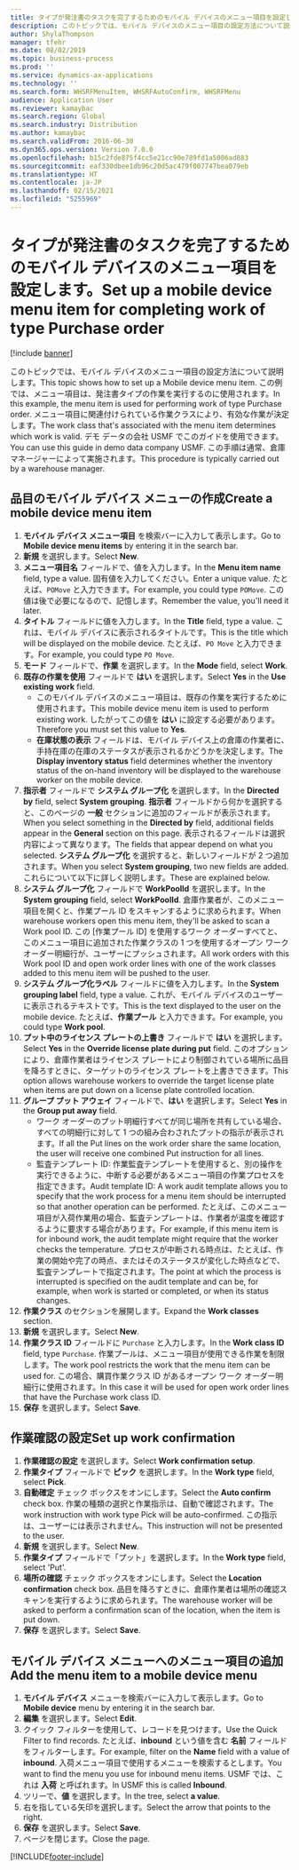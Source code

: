 ```yaml
---
title: タイプが発注書のタスクを完了するためのモバイル デバイスのメニュー項目を設定します。
description: このトピックでは、モバイル デバイスのメニュー項目の設定方法について説明します。
author: ShylaThompson
manager: tfehr
ms.date: 08/02/2019
ms.topic: business-process
ms.prod: ''
ms.service: dynamics-ax-applications
ms.technology: ''
ms.search.form: WHSRFMenuItem, WHSRFAutoConfirm, WHSRFMenu
audience: Application User
ms.reviewer: kamaybac
ms.search.region: Global
ms.search.industry: Distribution
ms.author: kamaybac
ms.search.validFrom: 2016-06-30
ms.dyn365.ops.version: Version 7.0.0
ms.openlocfilehash: b15c2fde875f4cc5e21cc90e789fd1a5006ad883
ms.sourcegitcommit: eaf330dbee1db96c20d5ac479f007747bea079eb
ms.translationtype: HT
ms.contentlocale: ja-JP
ms.lasthandoff: 02/15/2021
ms.locfileid: "5255969"
---
```

# <a name="set-up-a-mobile-device-menu-item-for-completing-work-of-type-purchase-order"></a><span data-ttu-id="aa635-103">タイプが発注書のタスクを完了するためのモバイル デバイスのメニュー項目を設定します。</span><span class="sxs-lookup"><span data-stu-id="aa635-103">Set up a mobile device menu item for completing work of type Purchase order</span></span>

[!include [banner](../../includes/banner.md)]

<span data-ttu-id="aa635-104">このトピックでは、モバイル デバイスのメニュー項目の設定方法について説明します。</span><span class="sxs-lookup"><span data-stu-id="aa635-104">This topic shows how to set up a Mobile device menu item.</span></span> <span data-ttu-id="aa635-105">この例では、メニュー項目は、発注書タイプの作業を実行するのに使用されます。</span><span class="sxs-lookup"><span data-stu-id="aa635-105">In this example, the menu item is used for performing work of type Purchase order.</span></span> <span data-ttu-id="aa635-106">メニュー項目に関連付けられている作業クラスにより、有効な作業が決定します。</span><span class="sxs-lookup"><span data-stu-id="aa635-106">The work class that's associated with the menu item determines which work is valid.</span></span> <span data-ttu-id="aa635-107">デモ データの会社 USMF でこのガイドを使用できます。</span><span class="sxs-lookup"><span data-stu-id="aa635-107">You can use this guide in demo data company USMF.</span></span> <span data-ttu-id="aa635-108">この手順は通常、倉庫マネージャーによって実施されます。</span><span class="sxs-lookup"><span data-stu-id="aa635-108">This procedure is typically carried out by a warehouse manager.</span></span>


## <a name="create-a-mobile-device-menu-item"></a><span data-ttu-id="aa635-109">品目のモバイル デバイス メニューの作成</span><span class="sxs-lookup"><span data-stu-id="aa635-109">Create a mobile device menu item</span></span>
1. <span data-ttu-id="aa635-110">**モバイル デバイス メニュー項目** を検索バーに入力して表示します。</span><span class="sxs-lookup"><span data-stu-id="aa635-110">Go to **Mobile device menu items** by entering it in the search bar.</span></span>
2. <span data-ttu-id="aa635-111">**新規** を選択します。</span><span class="sxs-lookup"><span data-stu-id="aa635-111">Select **New**.</span></span>
3. <span data-ttu-id="aa635-112">**メニュー項目名** フィールドで、値を入力します。</span><span class="sxs-lookup"><span data-stu-id="aa635-112">In the **Menu item name** field, type a value.</span></span> <span data-ttu-id="aa635-113">固有値を入力してください。</span><span class="sxs-lookup"><span data-stu-id="aa635-113">Enter a unique value.</span></span> <span data-ttu-id="aa635-114">たとえば、`POMove` と入力できます。</span><span class="sxs-lookup"><span data-stu-id="aa635-114">For example, you could type `POMove`.</span></span> <span data-ttu-id="aa635-115">この値は後で必要になるので、記憶します。</span><span class="sxs-lookup"><span data-stu-id="aa635-115">Remember the value, you'll need it later.</span></span>  
4. <span data-ttu-id="aa635-116">**タイトル** フィールドに値を入力します。</span><span class="sxs-lookup"><span data-stu-id="aa635-116">In the **Title** field, type a value.</span></span> <span data-ttu-id="aa635-117">これは、モバイル デバイスに表示されるタイトルです。</span><span class="sxs-lookup"><span data-stu-id="aa635-117">This is the title which will be displayed on the mobile device.</span></span> <span data-ttu-id="aa635-118">たとえば、`PO Move` と入力できます。</span><span class="sxs-lookup"><span data-stu-id="aa635-118">For example, you could type `PO Move`.</span></span>  
5. <span data-ttu-id="aa635-119">**モード** フィールドで、**作業** を選択します。</span><span class="sxs-lookup"><span data-stu-id="aa635-119">In the **Mode** field, select **Work**.</span></span>
6. <span data-ttu-id="aa635-120">**既存の作業を使用** フィールドで **はい** を選択します。</span><span class="sxs-lookup"><span data-stu-id="aa635-120">Select **Yes** in the **Use existing work** field.</span></span>
    - <span data-ttu-id="aa635-121">このモバイル デバイスのメニュー項目は、既存の作業を実行するために使用されます。</span><span class="sxs-lookup"><span data-stu-id="aa635-121">This mobile device menu item is used to perform existing work.</span></span> <span data-ttu-id="aa635-122">したがってこの値を **はい** に設定する必要があります。</span><span class="sxs-lookup"><span data-stu-id="aa635-122">Therefore you must set this value to **Yes**.</span></span>  
    - <span data-ttu-id="aa635-123">**在庫状態の表示** フィールドは、モバイル デバイス上の倉庫の作業者に、手持在庫の在庫のステータスが表示されるかどうかを決定します。</span><span class="sxs-lookup"><span data-stu-id="aa635-123">The **Display inventory status** field determines whether the inventory status of the on-hand inventory will be displayed to the warehouse worker on the mobile device.</span></span>  
7. <span data-ttu-id="aa635-124">**指示者** フィールドで **システム グループ化** を選択します。</span><span class="sxs-lookup"><span data-stu-id="aa635-124">In the **Directed by** field, select **System grouping**.</span></span> <span data-ttu-id="aa635-125">**指示者** フィールドから何かを選択すると、このページの **一般** セクションに追加のフィールドが表示されます。</span><span class="sxs-lookup"><span data-stu-id="aa635-125">When you select something in the **Directed by** field, additional fields appear in the **General** section on this page.</span></span> <span data-ttu-id="aa635-126">表示されるフィールドは選択内容によって異なります。</span><span class="sxs-lookup"><span data-stu-id="aa635-126">The fields that appear depend on what you selected.</span></span> <span data-ttu-id="aa635-127">**システム グループ化** を選択すると、新しいフィールドが 2 つ追加されます。</span><span class="sxs-lookup"><span data-stu-id="aa635-127">When you select **System grouping**, two new fields are added.</span></span> <span data-ttu-id="aa635-128">これらについて以下に詳しく説明します。</span><span class="sxs-lookup"><span data-stu-id="aa635-128">These are explained below.</span></span>  
8. <span data-ttu-id="aa635-129">**システム グループ化** フィールドで **WorkPoolId** を選択します。</span><span class="sxs-lookup"><span data-stu-id="aa635-129">In the **System grouping** field, select **WorkPoolId**.</span></span> <span data-ttu-id="aa635-130">倉庫作業者が、このメニュー項目を開くと、作業プール ID をスキャンするように求められます。</span><span class="sxs-lookup"><span data-stu-id="aa635-130">When warehouse workers open this menu item, they'll be asked to scan a Work pool ID.</span></span> <span data-ttu-id="aa635-131">この [作業プール ID] を使用するワーク オーダーすべてと、このメニュー項目に追加された作業クラスの 1 つを使用するオープン ワーク オーダー明細行が、ユーザーにプッシュされます。</span><span class="sxs-lookup"><span data-stu-id="aa635-131">All work orders with this Work pool ID and open work order lines with one of the work classes added to this menu item will be pushed to the user.</span></span>  
9. <span data-ttu-id="aa635-132">**システム グループ化ラベル** フィールドに値を入力します。</span><span class="sxs-lookup"><span data-stu-id="aa635-132">In the **System grouping label** field, type a value.</span></span> <span data-ttu-id="aa635-133">これが、モバイル デバイスのユーザーに表示されるテキストです。</span><span class="sxs-lookup"><span data-stu-id="aa635-133">This is the text displayed to the user on the mobile device.</span></span> <span data-ttu-id="aa635-134">たとえば、**作業プール** と入力できます。</span><span class="sxs-lookup"><span data-stu-id="aa635-134">For example, you could type **Work pool**.</span></span>  
10. <span data-ttu-id="aa635-135">**プット中のライセンス プレートの上書き** フィールドで **はい** を選択します。</span><span class="sxs-lookup"><span data-stu-id="aa635-135">Select **Yes** in the **Override license plate during put** field.</span></span> <span data-ttu-id="aa635-136">このオプションにより、倉庫作業者はライセンス プレートにより制御されている場所に品目を降ろすときに、ターゲットのライセンス プレートを上書きできます。</span><span class="sxs-lookup"><span data-stu-id="aa635-136">This option allows warehouse workers to override the target license plate when items are put down on a license plate controlled location.</span></span>  
11. <span data-ttu-id="aa635-137">**グループ プット アウェイ** フィールドで、**はい** を選択します。</span><span class="sxs-lookup"><span data-stu-id="aa635-137">Select **Yes** in the **Group put away** field.</span></span>
    - <span data-ttu-id="aa635-138">ワーク オーダーのプット明細行すべてが同じ場所を共有している場合、すべての明細行に対して 1 つの組み合わされたプットの指示が表示されます。</span><span class="sxs-lookup"><span data-stu-id="aa635-138">If all the Put lines on the work order share the same location, the user will receive one combined Put instruction for all lines.</span></span> 
    - <span data-ttu-id="aa635-139">監査テンプレート ID: 作業監査テンプレートを使用すると、別の操作を実行できるように、中断する必要があるメニュー項目の作業プロセスを指定できます。</span><span class="sxs-lookup"><span data-stu-id="aa635-139">Audit template ID: A work audit template allows you to specify that the work process for a menu item should be interrupted so that another operation can be performed.</span></span> <span data-ttu-id="aa635-140">たとえば、このメニュー項目が入荷作業用の場合、監査テンプレートは、作業者が温度を確認するように要求する場合があります。</span><span class="sxs-lookup"><span data-stu-id="aa635-140">For example, if this menu item is for inbound work, the audit template might require that the worker checks the temperature.</span></span> <span data-ttu-id="aa635-141">プロセスが中断される時点は、たとえば、作業の開始や完了の時点、またはそのステータスが変化した時点などで、監査テンプレートで指定されます。</span><span class="sxs-lookup"><span data-stu-id="aa635-141">The point at which the process is interrupted is specified on the audit template and can be, for example, when work is started or completed, or when its status changes.</span></span>  
12. <span data-ttu-id="aa635-142">**作業クラス** のセクションを展開します。</span><span class="sxs-lookup"><span data-stu-id="aa635-142">Expand the **Work classes** section.</span></span>
13. <span data-ttu-id="aa635-143">**新規** を選択します。</span><span class="sxs-lookup"><span data-stu-id="aa635-143">Select **New**.</span></span>
14. <span data-ttu-id="aa635-144">**作業クラス ID** フィールドに `Purchase` と入力します。</span><span class="sxs-lookup"><span data-stu-id="aa635-144">In the **Work class ID** field, type `Purchase`.</span></span> <span data-ttu-id="aa635-145">作業プールは、メニュー項目が使用できる作業を制限します。</span><span class="sxs-lookup"><span data-stu-id="aa635-145">The work pool restricts the work that the menu item can be used for.</span></span> <span data-ttu-id="aa635-146">この場合、購買作業クラス ID があるオープン ワーク オーダー明細行に使用されます。</span><span class="sxs-lookup"><span data-stu-id="aa635-146">In this case it will be used for open work order lines that have the Purchase work class ID.</span></span>  
15. <span data-ttu-id="aa635-147">**保存** を選択します。</span><span class="sxs-lookup"><span data-stu-id="aa635-147">Select **Save**.</span></span>

## <a name="set-up-work-confirmation"></a><span data-ttu-id="aa635-148">作業確認の設定</span><span class="sxs-lookup"><span data-stu-id="aa635-148">Set up work confirmation</span></span>
1. <span data-ttu-id="aa635-149">**作業確認の設定** を選択します。</span><span class="sxs-lookup"><span data-stu-id="aa635-149">Select **Work confirmation setup**.</span></span>
2. <span data-ttu-id="aa635-150">**作業タイプ** フィールドで **ピック** を選択します。</span><span class="sxs-lookup"><span data-stu-id="aa635-150">In the **Work type** field, select **Pick**.</span></span>
3. <span data-ttu-id="aa635-151">**自動確定** チェック ボックスをオンにします。</span><span class="sxs-lookup"><span data-stu-id="aa635-151">Select the **Auto confirm** check box.</span></span> <span data-ttu-id="aa635-152">作業の種類の選択と作業指示は、自動で確認されます。</span><span class="sxs-lookup"><span data-stu-id="aa635-152">The work instruction with work type Pick will be auto-confirmed.</span></span> <span data-ttu-id="aa635-153">この指示は、ユーザーには表示されません。</span><span class="sxs-lookup"><span data-stu-id="aa635-153">This instruction will not be presented to the user.</span></span>  
4. <span data-ttu-id="aa635-154">**新規** を選択します。</span><span class="sxs-lookup"><span data-stu-id="aa635-154">Select **New**.</span></span>
5. <span data-ttu-id="aa635-155">**作業タイプ** フィールドで「プット」を選択します。</span><span class="sxs-lookup"><span data-stu-id="aa635-155">In the **Work type** field, select 'Put'.</span></span>
6. <span data-ttu-id="aa635-156">**場所の確認** チェック ボックスをオンにします。</span><span class="sxs-lookup"><span data-stu-id="aa635-156">Select the **Location confirmation** check box.</span></span> <span data-ttu-id="aa635-157">品目を降ろすときに、倉庫作業者は場所の確認スキャンを実行するように求められます。</span><span class="sxs-lookup"><span data-stu-id="aa635-157">The warehouse worker will be asked to perform a confirmation scan of the location, when the item is put down.</span></span>  
7. <span data-ttu-id="aa635-158">**保存** を選択します。</span><span class="sxs-lookup"><span data-stu-id="aa635-158">Select **Save**.</span></span>

## <a name="add-the-menu-item-to-a-mobile-device-menu"></a><span data-ttu-id="aa635-159">モバイル デバイス メニューへのメニュー項目の追加</span><span class="sxs-lookup"><span data-stu-id="aa635-159">Add the menu item to a mobile device menu</span></span>
1. <span data-ttu-id="aa635-160">**モバイル デバイス** メニューを検索バーに入力して表示します。</span><span class="sxs-lookup"><span data-stu-id="aa635-160">Go to **Mobile device** menu by entering it in the search bar.</span></span>
2. <span data-ttu-id="aa635-161">**編集** を選択します。</span><span class="sxs-lookup"><span data-stu-id="aa635-161">Select **Edit**.</span></span>
3. <span data-ttu-id="aa635-162">クイック フィルターを使用して、レコードを見つけます。</span><span class="sxs-lookup"><span data-stu-id="aa635-162">Use the Quick Filter to find records.</span></span> <span data-ttu-id="aa635-163">たとえば、**inbound** という値を含む **名前** フィールドをフィルターします。</span><span class="sxs-lookup"><span data-stu-id="aa635-163">For example, filter on the **Name** field with a value of **inbound**.</span></span> <span data-ttu-id="aa635-164">入荷メニュー項目で使用するメニューを検索するとします。</span><span class="sxs-lookup"><span data-stu-id="aa635-164">You want to find the menu you use for inbound menu items.</span></span> <span data-ttu-id="aa635-165">USMF では、これは **入荷** と呼ばれます。</span><span class="sxs-lookup"><span data-stu-id="aa635-165">In USMF this is called **Inbound**.</span></span>  
4. <span data-ttu-id="aa635-166">ツリーで、**値** を選択します。</span><span class="sxs-lookup"><span data-stu-id="aa635-166">In the tree, select **a value**.</span></span>
5. <span data-ttu-id="aa635-167">右を指している矢印を選択します。</span><span class="sxs-lookup"><span data-stu-id="aa635-167">Select the arrow that points to the right.</span></span>
6. <span data-ttu-id="aa635-168">**保存** を選択します。</span><span class="sxs-lookup"><span data-stu-id="aa635-168">Select **Save**.</span></span>
7. <span data-ttu-id="aa635-169">ページを閉じます。</span><span class="sxs-lookup"><span data-stu-id="aa635-169">Close the page.</span></span>


[!INCLUDE[footer-include](../../../includes/footer-banner.md)]